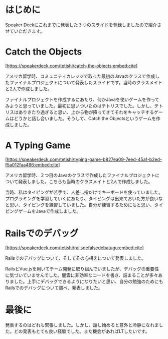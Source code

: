 # はじめに
Speaker Deckにこれまでに発表した３つのスライドを登録しましたので紹介させていただきます。

# Catch the Objects
[https://speakerdeck.com/tetishi/catch-the-objects:embed:cite]

アメリカ留学時、コミュニティカレッジで取った最初のJavaのクラスで作成したファイナルプロジェクトについて発表したスライドです。当時のクラスメイトと2人で作成しました。

ファイナルプロジェクトを作成するにあたり、何かJavaを使いゲームを作ってみようと思っていました。最初に思いついたのはテトリスでした。しかし、テトリスはありきたり過ぎると思い、上から物が降ってきてそれをキャッチするゲームはどうかと話し合いました。そうして、Catch the Objectsというゲームを作成しました。


# A Typing Game
[https://speakerdeck.com/tetishi/typing-game-b827ea09-7eed-45a1-b2ed-f5a012faa486:embed:cite]

アメリカ留学時、２つ目のJavaのクラスで作成したファイナルプロジェクトについて発表しました。こちらも当時のクラスメイトと2人で作成しました。

当時、私はタイピングが苦手で、人差し指だけでキーボードを使っていました。プログラミングを学習していくにあたり、タイピングは出来ておいた方が良いなと思い、タイピングを練習していました。自分が練習するためにもと思い、タイピングゲームをJavaで作成しました。



# Railsでのデバッグ
[https://speakerdeck.com/tetishi/railsdefalsedebatugu:embed:cite]

Railsでのデバッグについて、そしてその心構えについて発表しました。

RailsとVue.jsを用いてチーム開発に取り組んでいましたが、デバッグの重要性に気づいていませんでした。闇雲に非効率なコードを書き、詰まることが多々ありました。上手にデバッグできるようになりたいと思い、自分の勉強のためにもRailsでのデバッグについて調べ、発表しました。

# 最後に
発表するのはどれも緊張しました。しかし、話し始めると意外と冷静になれました。どの発表もとても良い経験でした。また機会があればLTしたいです。

